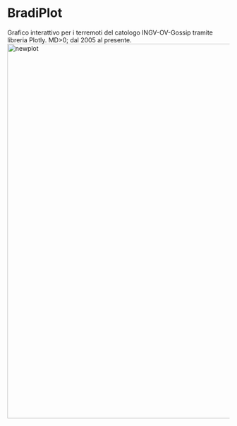 # BradiPlot
Grafico interattivo per i terremoti del catologo INGV-OV-Gossip tramite libreria Plotly. MD>0; dal 2005 al presente.
<img width="1536" height="850" alt="newplot" src="https://github.com/user-attachments/assets/bc83771c-a2eb-400a-903a-d274b4ab3125" />
